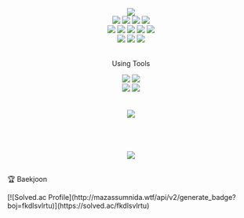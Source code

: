 <div align=center>
	<img src="https://capsule-render.vercel.app/api?type=waving&color=auto&height=200&section=header&text=KyoungWonGithub!&fontSize=70" />	
</div>
<div align=center>
	<Using Language&Platform>
</div>
<div align="center">
	<img src="https://img.shields.io/badge/Java-007396?style=flat&logo=Conda-Forge&logoColor=white" />
  	<img src="https://img.shields.io/badge/HTML-E34F26?style=flat&logo=HTML5&logoColor=white" />
	<img src="https://img.shields.io/badge/CSS-1572B6?style=flat&logo=CSS3&logoColor=white" />
	<img src="https://img.shields.io/badge/JavaScript-F7DF1E?style=flat&logo=JavaScript&logoColor=white" />
	<br>
	<img src="https://img.shields.io/badge/Spring-6DB33F?style=flat&logo=Spring&logoColor=white" />
	<img src="https://img.shields.io/badge/JPA-0769AD?style=flat&logo=SpringBoot&logoColor=white" />
	<img src="https://img.shields.io/badge/Bootstrap-7952B3?style=flat&logo=Bootstrap&logoColor=white" />
	<img src="https://img.shields.io/badge/Mybatis-000000?style=flat&logo=Fluentd&logoColor=white" />
  <img src="https://img.shields.io/badge/SpringBoot-FCC624?style=flat&logo=SpringBoot&logoColor=white" />
	<br>
	<img src="https://img.shields.io/badge/Oracle%20SQL-F80000?style=flat&logo=Oracle&logoColor=white" />
	<img src="https://img.shields.io/badge/MySQL-4479A1?style=flat&logo=MySQL&logoColor=white" />
	<img src="https://img.shields.io/badge/MariaDB-003545?style=flat&logo=MariaDB&logoColor=white" />
</div>
<br>
<div align=center>
	<p>Using Tools</p>
</div>
<div align=center>
	<img src="https://img.shields.io/badge/IntelliJ%20IDE-2C2255?style=flat&logo=IntelliJ IDEA&logoColor=white" />
	<img src="https://img.shields.io/badge/Visual%20Studio%20Code-007ACC?style=flat&logo=VisualStudioCode&logoColor=white" />
	<br>
	<img src="https://img.shields.io/badge/Tomcat-F8DC75?style=flat&logo=ApacheTomcat&logoColor=white" />
	<img src="https://img.shields.io/badge/GitHub-181717?style=flat&logo=GitHub&logoColor=white" />
</div>
<br>
<br>

<div align=center>
	<img src="https://github-readme-stats.vercel.app/api/top-langs/?username=kw99j10&layout=compact">
</div><br><br><br><br>
<div align=center>
	<img src="https://github-readme-stats.vercel.app/api?username=kw99j10&show_icons=true">
</div>

<br>
<p>🏆 Baekjoon</p>
[![Solved.ac Profile](http://mazassumnida.wtf/api/v2/generate_badge?boj=fkdlsvlrtu)](https://solved.ac/fkdlsvlrtu)
</div>
